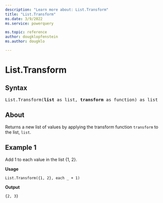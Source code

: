 ```yaml
---
description: "Learn more about: List.Transform"
title: "List.Transform"
ms.date: 3/9/2022
ms.service: powerquery

ms.topic: reference
author: dougklopfenstein
ms.author: dougklo

---
```

# List.Transform

## Syntax

<pre>
List.Transform(<b>list</b> as list, <b>transform</b> as function) as list
</pre>
  
## About

Returns a new list of values by applying the transform function `transform` to the list, `list`.

## Example 1

Add 1 to each value in the list {1, 2}.

**Usage**

```powerquery-m
List.Transform({1, 2}, each _ + 1)
```

**Output**

`{2, 3}`
